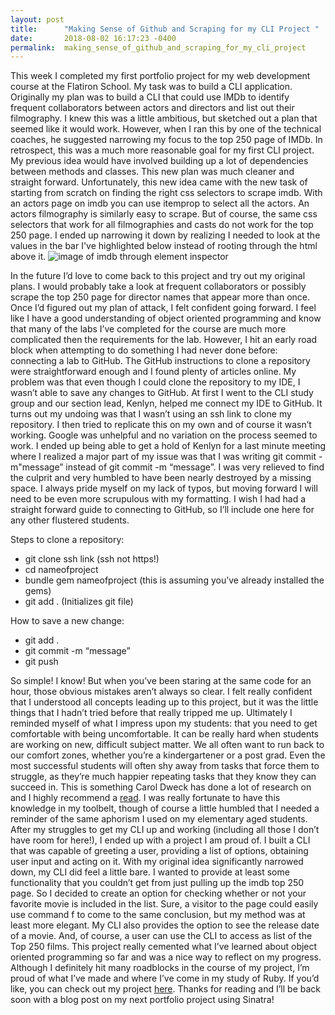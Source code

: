 ```yaml
---
layout: post
title:      "Making Sense of Github and Scraping for my CLI Project "
date:       2018-08-02 16:17:23 -0400
permalink:  making_sense_of_github_and_scraping_for_my_cli_project
---
```


This week I completed my first portfolio project for my web development course at the Flatiron School. My task was to build a CLI application. Originally my plan was to build a CLI that could use IMDb to identify frequent collaborators between actors and directors and list out their filmography. I knew this was a little ambitious, but sketched out a plan that seemed like it would work. However, when I ran this by one of the technical coaches, he suggested narrowing my focus to the top 250 page of IMDb. In retrospect, this was a much more reasonable goal for my first CLI project. My previous idea would have involved building up a lot of dependencies between methods and classes. This new plan was much cleaner and straight forward. Unfortunately, this new idea came with the new task of starting from scratch on finding the right css selectors to scrape imdb. With an actors page on imdb you can use itemprop to select all the actors. An actors filmography is similarly easy to scrape. But of course, the same css selectors that work for all filmographies and casts do not work for the top 250 page.  I ended up narrowing it down by realizing I needed to look at the values in the bar I've highlighted below instead of rooting through the html above it. ![image of imdb through element inspector](https://imgur.com/Uft42hh)
				
In the future I’d love to come back to this project and try out my original plans. I would probably take a look at frequent collaborators or possibly scrape the top 250 page for director names that appear more than once. 
Once I’d figured out my plan of attack, I felt confident going forward. I feel like I have a good understanding of object oriented programming and know that many of the labs I’ve completed for the course are much more complicated then the requirements for the lab. However, I hit an early road block when attempting to do something I had never done before: connecting a lab to GitHub. The GitHub instructions to clone a repository were straightforward enough and I found plenty of articles online. My problem was that even though I could clone the repository to my IDE, I wasn’t able to save any changes to GitHub. At first I went to the CLI study group and our section lead, Kenlyn, helped me connect my IDE to GitHub. It turns out my undoing was that I wasn’t using an ssh link to clone my repository. I then tried to replicate this on my own and of course it wasn’t working. Google was unhelpful and no variation on the process seemed to work. I ended up being able to get a hold of Kenlyn for a last minute meeting where I realized a major part of my issue was that I was writing git commit -m"message” instead of git commit -m “message”. I was very relieved to find the culprit and very humbled to have been nearly destroyed by a missing space. I always pride myself on my lack of typos, but moving forward I will need to be even more scrupulous with my formatting. I wish I had had a straight forward guide to connecting to GitHub, so I’ll include one here for any other flustered students. 

Steps to clone a repository:
* git clone ssh link (ssh not https!) 
* cd nameofproject
* bundle gem nameofproject (this is assuming you’ve already installed the gems) 
* git add . (Initializes git file) 

How to save a new change:
* git add . 
* git commit -m “message”
* git push

So simple! I know! But when you’ve been staring at the same code for an hour, those obvious mistakes aren’t always so clear. I felt really confident that I understood all concepts leading up to this project, but it was the little things that I hadn’t tried before that really tripped me up. Ultimately I reminded myself of what I impress upon my students: that you need to get comfortable with being uncomfortable. It can be really hard when students are working on new, difficult subject matter. We all often want to run back to our comfort zones, whether you’re a kindergartener or a post grad. Even the most successful students will often shy away from tasks that force them to struggle, as they’re much happier repeating tasks that they know they can succeed in. This is something Carol Dweck has done a lot of research on and I highly recommend a [read](https://news.stanford.edu/pr/2007/pr-dweck-020707.html). I was really fortunate to have this knowledge in my toolbelt, though of course a little humbled that I needed a reminder of the same aphorism I used on my elementary aged students. 
After my struggles to get my CLI up and working (including all those I don’t have room for here!), I ended up with a project I am proud of. I built a CLI that was capable of greeting a user, providing a list of options, obtaining user input and acting on it. With my original idea significantly narrowed down, my CLI did feel a little bare. I wanted to provide at least some functionality that you couldn’t get from just pulling up the imdb top 250 page. So I decided to create an option for checking whether or not your favorite movie is included in the list. Sure, a visitor to the page could easily use command f to come to the same conclusion, but my method was at least more elegant. My CLI also provides the option to see the release date of a movie. And, of course, a user can use the CLI to access as list of the Top 250 films. This project really cemented what I’ve learned about object oriented programming so far and was a nice way to reflect on my progress.
Although I definitely hit many roadblocks in the course of my project, I’m proud of what I’ve made and where I’ve come in my study of Ruby.  If you’d like, you can check out my project [here](https://github.com/Madeline-Stark/Top-Movies-CLI). Thanks for reading and I’ll be back soon with a blog post on my next portfolio project using Sinatra! 
